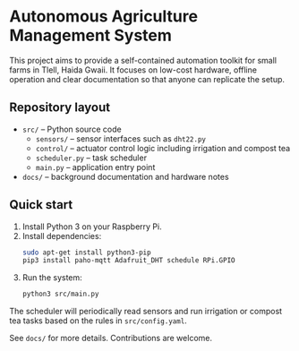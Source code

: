 # Autonomous Agriculture Management System

This project aims to provide a self-contained automation toolkit for small farms in Tlell, Haida Gwaii.  It focuses on low-cost hardware, offline operation and clear documentation so that anyone can replicate the setup.

## Repository layout

- `src/` – Python source code
  - `sensors/` – sensor interfaces such as `dht22.py`
  - `control/` – actuator control logic including irrigation and compost tea
  - `scheduler.py` – task scheduler
  - `main.py` – application entry point
- `docs/` – background documentation and hardware notes

## Quick start
1. Install Python 3 on your Raspberry Pi.
2. Install dependencies:
   ```bash
   sudo apt-get install python3-pip
   pip3 install paho-mqtt Adafruit_DHT schedule RPi.GPIO
   ```
3. Run the system:
   ```bash
   python3 src/main.py
   ```

The scheduler will periodically read sensors and run irrigation or compost tea tasks based on the rules in `src/config.yaml`.

See `docs/` for more details.  Contributions are welcome.
